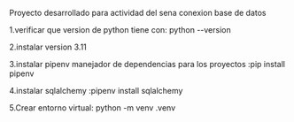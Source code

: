 Proyecto desarrollado para actividad del sena conexion base de datos

1.verificar que version de python tiene con: python --version

2.instalar version 3.11

3.instalar pipenv manejador de dependencias para los proyectos :pip install pipenv

4.instalar sqlalchemy :pipenv install sqlalchemy

5.Crear entorno virtual: python -m venv .venv
